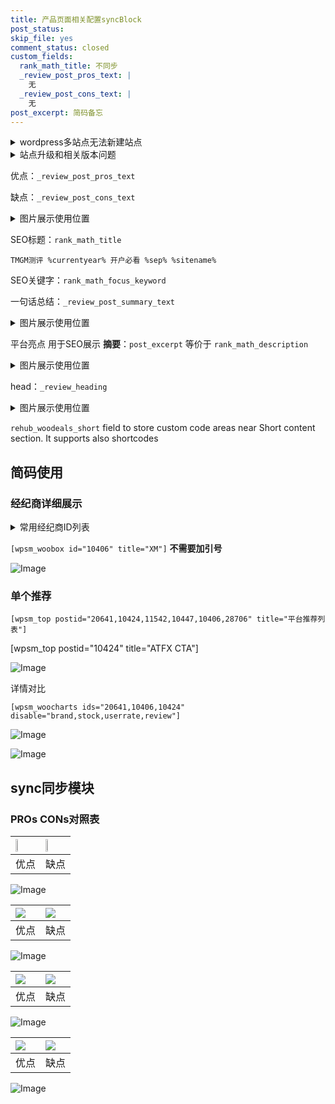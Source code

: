 ```yaml
---
title: 产品页面相关配置syncBlock
post_status: 
skip_file: yes
comment_status: closed
custom_fields:
  rank_math_title: 不同步
  _review_post_pros_text: |
    无
  _review_post_cons_text: |
    无
post_excerpt: 简码备忘
---
```

<details><summary>wordpress多站点无法新建站点</summary>

<li>和报错需要清理cookies一样的原因</li>
<li>wp-config.php里面<code>define( 'SUBDOMAIN_INSTALL', false );//子域名安装</code></li>
<li>新建子站点是用<code>define( 'SUBDOMAIN_INSTALL', true);//子域名安装</code> 完成以后，改成<code>false</code></li>
</details>

<details><summary>站点升级和相关版本问题</summary>

<p>wordpress：5.9.9
woocommerce：7.5.1
出现问题的地方：主题选项里面>><strong>Product layout >>compact style</strong></p>
<p>如何出现没有用过的字段 导致无法保存。先导出配置 然后进行修改，后面再次恢复即可。</p>
<p>出现部分字段无法显示时，需要返回默认布局后，对产品进行保存就好了。</p>
<p></p>
</details>

优点：`_review_post_pros_text`

缺点：`_review_post_cons_text`

<details><summary>图片展示使用位置</summary>

<img src="https://prod-files-secure.s3.us-west-2.amazonaws.com/39ed1227-6d7d-4570-be36-9ccd4a2c4241/f51d3d83-55d4-4bdf-9604-f37ec77ab556/Untitled.png?X-Amz-Algorithm=AWS4-HMAC-SHA256&X-Amz-Content-Sha256=UNSIGNED-PAYLOAD&X-Amz-Credential=ASIAZI2LB466ZOTDPABY%2F20250804%2Fus-west-2%2Fs3%2Faws4_request&X-Amz-Date=20250804T225517Z&X-Amz-Expires=3600&X-Amz-Security-Token=IQoJb3JpZ2luX2VjEBYaCXVzLXdlc3QtMiJHMEUCIF8OK8jWCwjBuQIe%2FRzpw%2FOsmOy6gzy0EFr8NxO8ympHAiEAgbQQsB0b9rv0%2BfkkuvLnFpwpoAAHPcaZ8N4jdojBnxsq%2FwMITxAAGgw2Mzc0MjMxODM4MDUiDPGWd%2BLlSgpJWvKqtircA6liO1bmumyXGEFHpFnsE8tRlA%2BDRNu%2BP%2BQmVCCMPaEtjLs12RfAbE8u3Ld%2B37K2K1T%2FwhdKAgU7oDmy0J3zgc1hCOSg9nuvF9cvIB1c6vqzDVyznE1vhuYEp%2BDdOS9xXuOoSZe%2FEX87n0mvHpSn1rtTnpaiGbomfXl643NYoAWg%2BNRiA67lEkRaWRKKrT52AXESazvLiUhLKqbXvgakuiMfEnzsNnjC20MIV32%2FTJqJPRx%2B3XvbAA0vFJ8poOiiDNpunQz5PN6s7kTbyRY4eqfoLp17m%2FATDaC08z6pmfaTODwSNy%2FpVj5rw1eo%2F8GMvUoNXI8qBzuEexlTrWg%2FSTYcfgV1Am1ux3wSWkhUZV3KiOLRp4EXW17cMA%2Bd9pAKEh6cl42hgYLglw6TQWN4YTVJsppM58uWXPmeSETq0Zwv7I9A9Oov6aWvtEKIIR2xg3WbnIUa9Qpe5m0oFCefYQNOH26lGrImW8VzFd6WKtm47f8sswLt5d2dGeCCnRiPfdS4QZpjLBtsq6SE3rvjYaOw9jcNo0Qs2gF0z9livnZo5h8biHG6YWN%2B8SjBlBFlyAxkNv4qAeGS0P7WdMzUQPGlLe3VVm9Do6g9bpuMPFkpy2EgD9AZKfwEoADzMJXaxMQGOqUBYYNXve%2BqsP37h%2BNCs5UGVhHNhQ2WgUl28F%2FpYK%2BIUf%2F70HsZ0JQ0lpZdEMbX5sNRm5lADmDYT%2F0r9ZWZ0slpfw9oTQ3xavhgHB6trxd%2BJpY3JLe4%2FNmAUYf11Hqu8enP2Eij4R6YfQ6ptFCEIER3oAvFqxaQ11JUM1u9OfXdceaH9cPGy8Zv3XXW85DcB7aRdmnHEaneztX1hNApfiK0a0HRavSz&X-Amz-Signature=f2d3d53fed1b245525dd7550e98334036555a93958f31b903bbe0101b28bece8&X-Amz-SignedHeaders=host&x-amz-checksum-mode=ENABLED&x-id=GetObject" alt="Image">
</details>

SEO标题：`rank_math_title`

`TMGM测评 %currentyear% 开户必看 %sep% %sitename%`

SEO关键字：`rank_math_focus_keyword`

一句话总结：`_review_post_summary_text`

<details><summary>图片展示使用位置</summary>

<img src="https://prod-files-secure.s3.us-west-2.amazonaws.com/39ed1227-6d7d-4570-be36-9ccd4a2c4241/4b96a922-296c-4f4e-8630-d1c870cbce01/Untitled.png?X-Amz-Algorithm=AWS4-HMAC-SHA256&X-Amz-Content-Sha256=UNSIGNED-PAYLOAD&X-Amz-Credential=ASIAZI2LB4663P7EAF2M%2F20250804%2Fus-west-2%2Fs3%2Faws4_request&X-Amz-Date=20250804T225518Z&X-Amz-Expires=3600&X-Amz-Security-Token=IQoJb3JpZ2luX2VjEBYaCXVzLXdlc3QtMiJHMEUCIQC9cyeMp5YV2gvvUcnWeJjauHx2d17UFKC4mzf7oc9PsAIgFc6q%2BVXrmWq7VUdFYhqv920YJREBPODGwTdVCc9WUWYq%2FwMITxAAGgw2Mzc0MjMxODM4MDUiDGzB8HWmA2KkxF6gaSrcAxWPla6NqNhoPZgW%2FMItmjHfSiWo0urphbHn%2BMtp1UmJCV7beTZDvIPTKMf0gWCxwsZQ%2FrYbxVZTIc2XRCpqnv8Y6WGxe145qfZePZCVcw7l1OYtf6Lg%2FqHGwOSrERmG9bhxrj1dXBRRdGyoUqwYk10UZLMrcZ4O7QJutjM97FMRtrf%2FSRcAvEHp3I%2F%2FOU9f8c9olyueVYjHPKl7wCGRKFnpSeBHjVGs7I7tf0s%2F9HEzGE8DQiITNk2JUZjY5U1Hn3qCcqL94m6mDucZ%2FlJN%2FMVdR7Kk2BJ081uJPFZ2sfotvD6lsvjLWZO9KH2kwRgEYpP9owhV1FIyiEzwyKFOEEp8PdHENdsW73R%2FwylTYa0ynJyDG%2FosXIzv4rB3hrLTlFXr6xDvEPc91ifQ08jhGZosrJ5%2FgNMAeETAK3Eusr3FWLzYBBLPwFZJ%2BKzxdqgCuH%2FvAq79vVCgpWe6RIHpUWE4X0PwCo%2FhpFkNbLcyTjD8VhnJ%2FokO4oTyCcp7YP6T4bmhvCIuZsSdj4L8OCIz6rn3UI5E36ar6qMmYX44GUy0hcgj1DMC1Zr9EBrSesrOz8%2B24gw%2F4CDyM%2BrTQMf1O3ZyU8NPdomguX6hwIJ9enXlI6nIYUrUryZsx6whMJfaxMQGOqUBcEUB%2FWuFbQRg%2B6x9HewNoQXdD%2BeU3vGezsxzuPg501yGlDDwFBQY%2BOqxNNj8H09Hzhpu3aZz6%2FGN5V%2BketaesyHNl1DWpDtD20QBZPjqPi6Ek89HilJLKbAVRoGTmNZzgd7PtWF7CBz1WHyK0hl7B4ugCLVRhQ%2Fsh1nGCPo1WKrz5UxYuECeBp2CPsK874aJL4RkMMlLGkTwd1OD4b0ofC67Ap1x&X-Amz-Signature=aa07bca16518abf0bd67a17fa37f1775e4e9342808810029ea24d9bbdcc691ea&X-Amz-SignedHeaders=host&x-amz-checksum-mode=ENABLED&x-id=GetObject" alt="Image">
</details>

平台亮点 用于SEO展示 **摘要**：`post_excerpt`  等价于 `rank_math_description`

<details><summary>图片展示使用位置</summary>

<img src="https://prod-files-secure.s3.us-west-2.amazonaws.com/39ed1227-6d7d-4570-be36-9ccd4a2c4241/1ee11f63-b60a-4dfe-a7a7-d58ff23b5d88/Untitled.png?X-Amz-Algorithm=AWS4-HMAC-SHA256&X-Amz-Content-Sha256=UNSIGNED-PAYLOAD&X-Amz-Credential=ASIAZI2LB466YQA3JGMR%2F20250804%2Fus-west-2%2Fs3%2Faws4_request&X-Amz-Date=20250804T225518Z&X-Amz-Expires=3600&X-Amz-Security-Token=IQoJb3JpZ2luX2VjEBYaCXVzLXdlc3QtMiJIMEYCIQCJ8b9LXTv9sFJki5M6wMAdxCQRhk%2BHDxguMduF%2Bwf8RgIhAOBkuLbwNYbAK85SGxpOzrVAoYXibL6C20IunCIAMnttKv8DCE8QABoMNjM3NDIzMTgzODA1Igw4Rb1LQ92GnO6%2BruEq3AMFxRRZEsYxxUnHTK9sYJdLRjUW8Gy3h%2BZkyU0MNMIpOCMhAkCFcVyQEA78UCQHBJ6CpismNyphuq1pgQoaIySC51gglMydhio7SKbVnm10KLAn8bLUoEaTg9923NRnKrIkPiDS%2Fl797e2SNIJWYYL1KEw7FyKCh5unV6FOCm%2FEty0%2BI%2FJVqv10QpVJd6dh9%2FvUQKdujAygI2HcyPQRfi5Fh2hHkGfbVsEhceb86SI3A%2FbERQr79UhLRE%2B1vYocHsL4mHx9H5h2RfDn%2BlWCqo1Htykek1D%2F3Uy0jb%2Bh71K75LpjlN%2FsRs7VJTS%2FGpvPQX5xU2z6AD2LR9WxC9R1Pam67QV69IgWsayrSGGovuRaC4%2Fx0KCPyDFL1ClrFaeU7Sh0T1pYLThRkQ9KJhd5ix00fkVoDLhIU%2BB3pk6sU2Cksj2raAzxzr2e3pNKW2Sm5qAS2AYlsdkvukg1VhWGOh8eAOvu9RMi6uQQmaaPAyUecTbR6az51nCG%2FEJrBnXb9DRaCRZazTWW2%2BC%2FCvIonGFRQQRJ5jQkJDS9UU5R5t%2FKfwC8fDl%2Fbsl0PCFUc3OwmTyBM3ZZaKj0Yi%2FPCxCEqoOAD71wZzUf2mAlekgKBsDCFI0g1%2BHaq43pf2ZuRTDU2sTEBjqkARyv5xQ78OCxsPEuUlS50FDqjXZ9TywE6l1PYOh1npBGulSE1BIGHaWuqgAOvRRJJB9KXyaPKbWON%2FiWFaKLFx%2BqMdGDWe8clICwtKJfk%2BgwOp74Qtk5J%2BG8I64BRssPMpUHHzr2Lzpmxl7p47g%2F1FAeLbYCZqiYNfyycONPKQJ8uOg7mIrAK%2FbWnKyQyDBkhtXHVG1ndmaTmSKJHMNS%2BRJ3iq%2FF&X-Amz-Signature=cddbde5cc1ae00bec0b936509ca133095d12d8db2e46820179b7ea06b0ba2b41&X-Amz-SignedHeaders=host&x-amz-checksum-mode=ENABLED&x-id=GetObject" alt="Image">
<img src="https://prod-files-secure.s3.us-west-2.amazonaws.com/39ed1227-6d7d-4570-be36-9ccd4a2c4241/ad4118b5-78d8-4fbe-801e-3b29b5d99c01/Untitled.png?X-Amz-Algorithm=AWS4-HMAC-SHA256&X-Amz-Content-Sha256=UNSIGNED-PAYLOAD&X-Amz-Credential=ASIAZI2LB466YQA3JGMR%2F20250804%2Fus-west-2%2Fs3%2Faws4_request&X-Amz-Date=20250804T225518Z&X-Amz-Expires=3600&X-Amz-Security-Token=IQoJb3JpZ2luX2VjEBYaCXVzLXdlc3QtMiJIMEYCIQCJ8b9LXTv9sFJki5M6wMAdxCQRhk%2BHDxguMduF%2Bwf8RgIhAOBkuLbwNYbAK85SGxpOzrVAoYXibL6C20IunCIAMnttKv8DCE8QABoMNjM3NDIzMTgzODA1Igw4Rb1LQ92GnO6%2BruEq3AMFxRRZEsYxxUnHTK9sYJdLRjUW8Gy3h%2BZkyU0MNMIpOCMhAkCFcVyQEA78UCQHBJ6CpismNyphuq1pgQoaIySC51gglMydhio7SKbVnm10KLAn8bLUoEaTg9923NRnKrIkPiDS%2Fl797e2SNIJWYYL1KEw7FyKCh5unV6FOCm%2FEty0%2BI%2FJVqv10QpVJd6dh9%2FvUQKdujAygI2HcyPQRfi5Fh2hHkGfbVsEhceb86SI3A%2FbERQr79UhLRE%2B1vYocHsL4mHx9H5h2RfDn%2BlWCqo1Htykek1D%2F3Uy0jb%2Bh71K75LpjlN%2FsRs7VJTS%2FGpvPQX5xU2z6AD2LR9WxC9R1Pam67QV69IgWsayrSGGovuRaC4%2Fx0KCPyDFL1ClrFaeU7Sh0T1pYLThRkQ9KJhd5ix00fkVoDLhIU%2BB3pk6sU2Cksj2raAzxzr2e3pNKW2Sm5qAS2AYlsdkvukg1VhWGOh8eAOvu9RMi6uQQmaaPAyUecTbR6az51nCG%2FEJrBnXb9DRaCRZazTWW2%2BC%2FCvIonGFRQQRJ5jQkJDS9UU5R5t%2FKfwC8fDl%2Fbsl0PCFUc3OwmTyBM3ZZaKj0Yi%2FPCxCEqoOAD71wZzUf2mAlekgKBsDCFI0g1%2BHaq43pf2ZuRTDU2sTEBjqkARyv5xQ78OCxsPEuUlS50FDqjXZ9TywE6l1PYOh1npBGulSE1BIGHaWuqgAOvRRJJB9KXyaPKbWON%2FiWFaKLFx%2BqMdGDWe8clICwtKJfk%2BgwOp74Qtk5J%2BG8I64BRssPMpUHHzr2Lzpmxl7p47g%2F1FAeLbYCZqiYNfyycONPKQJ8uOg7mIrAK%2FbWnKyQyDBkhtXHVG1ndmaTmSKJHMNS%2BRJ3iq%2FF&X-Amz-Signature=9fe46442d5909a9ae1cc42fb58d5e2914212970e626926b6dc6ebb4ffc68b4c4&X-Amz-SignedHeaders=host&x-amz-checksum-mode=ENABLED&x-id=GetObject" alt="Image">
<img src="https://prod-files-secure.s3.us-west-2.amazonaws.com/39ed1227-6d7d-4570-be36-9ccd4a2c4241/a38cf7c9-a79c-4b64-9e94-13589fe0758b/Untitled.png?X-Amz-Algorithm=AWS4-HMAC-SHA256&X-Amz-Content-Sha256=UNSIGNED-PAYLOAD&X-Amz-Credential=ASIAZI2LB466YQA3JGMR%2F20250804%2Fus-west-2%2Fs3%2Faws4_request&X-Amz-Date=20250804T225518Z&X-Amz-Expires=3600&X-Amz-Security-Token=IQoJb3JpZ2luX2VjEBYaCXVzLXdlc3QtMiJIMEYCIQCJ8b9LXTv9sFJki5M6wMAdxCQRhk%2BHDxguMduF%2Bwf8RgIhAOBkuLbwNYbAK85SGxpOzrVAoYXibL6C20IunCIAMnttKv8DCE8QABoMNjM3NDIzMTgzODA1Igw4Rb1LQ92GnO6%2BruEq3AMFxRRZEsYxxUnHTK9sYJdLRjUW8Gy3h%2BZkyU0MNMIpOCMhAkCFcVyQEA78UCQHBJ6CpismNyphuq1pgQoaIySC51gglMydhio7SKbVnm10KLAn8bLUoEaTg9923NRnKrIkPiDS%2Fl797e2SNIJWYYL1KEw7FyKCh5unV6FOCm%2FEty0%2BI%2FJVqv10QpVJd6dh9%2FvUQKdujAygI2HcyPQRfi5Fh2hHkGfbVsEhceb86SI3A%2FbERQr79UhLRE%2B1vYocHsL4mHx9H5h2RfDn%2BlWCqo1Htykek1D%2F3Uy0jb%2Bh71K75LpjlN%2FsRs7VJTS%2FGpvPQX5xU2z6AD2LR9WxC9R1Pam67QV69IgWsayrSGGovuRaC4%2Fx0KCPyDFL1ClrFaeU7Sh0T1pYLThRkQ9KJhd5ix00fkVoDLhIU%2BB3pk6sU2Cksj2raAzxzr2e3pNKW2Sm5qAS2AYlsdkvukg1VhWGOh8eAOvu9RMi6uQQmaaPAyUecTbR6az51nCG%2FEJrBnXb9DRaCRZazTWW2%2BC%2FCvIonGFRQQRJ5jQkJDS9UU5R5t%2FKfwC8fDl%2Fbsl0PCFUc3OwmTyBM3ZZaKj0Yi%2FPCxCEqoOAD71wZzUf2mAlekgKBsDCFI0g1%2BHaq43pf2ZuRTDU2sTEBjqkARyv5xQ78OCxsPEuUlS50FDqjXZ9TywE6l1PYOh1npBGulSE1BIGHaWuqgAOvRRJJB9KXyaPKbWON%2FiWFaKLFx%2BqMdGDWe8clICwtKJfk%2BgwOp74Qtk5J%2BG8I64BRssPMpUHHzr2Lzpmxl7p47g%2F1FAeLbYCZqiYNfyycONPKQJ8uOg7mIrAK%2FbWnKyQyDBkhtXHVG1ndmaTmSKJHMNS%2BRJ3iq%2FF&X-Amz-Signature=c3018f48f6cca59df6acd4538f87bd198147ddcda9139fd6991ad5b4fc54baf1&X-Amz-SignedHeaders=host&x-amz-checksum-mode=ENABLED&x-id=GetObject" alt="Image">
<img src="https://prod-files-secure.s3.us-west-2.amazonaws.com/39ed1227-6d7d-4570-be36-9ccd4a2c4241/7da6fc1e-d2ac-42ae-8c75-cb5749aa18f6/Untitled.png?X-Amz-Algorithm=AWS4-HMAC-SHA256&X-Amz-Content-Sha256=UNSIGNED-PAYLOAD&X-Amz-Credential=ASIAZI2LB466YQA3JGMR%2F20250804%2Fus-west-2%2Fs3%2Faws4_request&X-Amz-Date=20250804T225518Z&X-Amz-Expires=3600&X-Amz-Security-Token=IQoJb3JpZ2luX2VjEBYaCXVzLXdlc3QtMiJIMEYCIQCJ8b9LXTv9sFJki5M6wMAdxCQRhk%2BHDxguMduF%2Bwf8RgIhAOBkuLbwNYbAK85SGxpOzrVAoYXibL6C20IunCIAMnttKv8DCE8QABoMNjM3NDIzMTgzODA1Igw4Rb1LQ92GnO6%2BruEq3AMFxRRZEsYxxUnHTK9sYJdLRjUW8Gy3h%2BZkyU0MNMIpOCMhAkCFcVyQEA78UCQHBJ6CpismNyphuq1pgQoaIySC51gglMydhio7SKbVnm10KLAn8bLUoEaTg9923NRnKrIkPiDS%2Fl797e2SNIJWYYL1KEw7FyKCh5unV6FOCm%2FEty0%2BI%2FJVqv10QpVJd6dh9%2FvUQKdujAygI2HcyPQRfi5Fh2hHkGfbVsEhceb86SI3A%2FbERQr79UhLRE%2B1vYocHsL4mHx9H5h2RfDn%2BlWCqo1Htykek1D%2F3Uy0jb%2Bh71K75LpjlN%2FsRs7VJTS%2FGpvPQX5xU2z6AD2LR9WxC9R1Pam67QV69IgWsayrSGGovuRaC4%2Fx0KCPyDFL1ClrFaeU7Sh0T1pYLThRkQ9KJhd5ix00fkVoDLhIU%2BB3pk6sU2Cksj2raAzxzr2e3pNKW2Sm5qAS2AYlsdkvukg1VhWGOh8eAOvu9RMi6uQQmaaPAyUecTbR6az51nCG%2FEJrBnXb9DRaCRZazTWW2%2BC%2FCvIonGFRQQRJ5jQkJDS9UU5R5t%2FKfwC8fDl%2Fbsl0PCFUc3OwmTyBM3ZZaKj0Yi%2FPCxCEqoOAD71wZzUf2mAlekgKBsDCFI0g1%2BHaq43pf2ZuRTDU2sTEBjqkARyv5xQ78OCxsPEuUlS50FDqjXZ9TywE6l1PYOh1npBGulSE1BIGHaWuqgAOvRRJJB9KXyaPKbWON%2FiWFaKLFx%2BqMdGDWe8clICwtKJfk%2BgwOp74Qtk5J%2BG8I64BRssPMpUHHzr2Lzpmxl7p47g%2F1FAeLbYCZqiYNfyycONPKQJ8uOg7mIrAK%2FbWnKyQyDBkhtXHVG1ndmaTmSKJHMNS%2BRJ3iq%2FF&X-Amz-Signature=f91cde5558f8d3f6f077d63b9af9c4fa8a38129267e1431371bb98891e27e212&X-Amz-SignedHeaders=host&x-amz-checksum-mode=ENABLED&x-id=GetObject" alt="Image">
<img src="https://prod-files-secure.s3.us-west-2.amazonaws.com/39ed1227-6d7d-4570-be36-9ccd4a2c4241/7e97f40a-eaee-47f5-b2f9-475f96808fa7/Untitled.png?X-Amz-Algorithm=AWS4-HMAC-SHA256&X-Amz-Content-Sha256=UNSIGNED-PAYLOAD&X-Amz-Credential=ASIAZI2LB466YQA3JGMR%2F20250804%2Fus-west-2%2Fs3%2Faws4_request&X-Amz-Date=20250804T225518Z&X-Amz-Expires=3600&X-Amz-Security-Token=IQoJb3JpZ2luX2VjEBYaCXVzLXdlc3QtMiJIMEYCIQCJ8b9LXTv9sFJki5M6wMAdxCQRhk%2BHDxguMduF%2Bwf8RgIhAOBkuLbwNYbAK85SGxpOzrVAoYXibL6C20IunCIAMnttKv8DCE8QABoMNjM3NDIzMTgzODA1Igw4Rb1LQ92GnO6%2BruEq3AMFxRRZEsYxxUnHTK9sYJdLRjUW8Gy3h%2BZkyU0MNMIpOCMhAkCFcVyQEA78UCQHBJ6CpismNyphuq1pgQoaIySC51gglMydhio7SKbVnm10KLAn8bLUoEaTg9923NRnKrIkPiDS%2Fl797e2SNIJWYYL1KEw7FyKCh5unV6FOCm%2FEty0%2BI%2FJVqv10QpVJd6dh9%2FvUQKdujAygI2HcyPQRfi5Fh2hHkGfbVsEhceb86SI3A%2FbERQr79UhLRE%2B1vYocHsL4mHx9H5h2RfDn%2BlWCqo1Htykek1D%2F3Uy0jb%2Bh71K75LpjlN%2FsRs7VJTS%2FGpvPQX5xU2z6AD2LR9WxC9R1Pam67QV69IgWsayrSGGovuRaC4%2Fx0KCPyDFL1ClrFaeU7Sh0T1pYLThRkQ9KJhd5ix00fkVoDLhIU%2BB3pk6sU2Cksj2raAzxzr2e3pNKW2Sm5qAS2AYlsdkvukg1VhWGOh8eAOvu9RMi6uQQmaaPAyUecTbR6az51nCG%2FEJrBnXb9DRaCRZazTWW2%2BC%2FCvIonGFRQQRJ5jQkJDS9UU5R5t%2FKfwC8fDl%2Fbsl0PCFUc3OwmTyBM3ZZaKj0Yi%2FPCxCEqoOAD71wZzUf2mAlekgKBsDCFI0g1%2BHaq43pf2ZuRTDU2sTEBjqkARyv5xQ78OCxsPEuUlS50FDqjXZ9TywE6l1PYOh1npBGulSE1BIGHaWuqgAOvRRJJB9KXyaPKbWON%2FiWFaKLFx%2BqMdGDWe8clICwtKJfk%2BgwOp74Qtk5J%2BG8I64BRssPMpUHHzr2Lzpmxl7p47g%2F1FAeLbYCZqiYNfyycONPKQJ8uOg7mIrAK%2FbWnKyQyDBkhtXHVG1ndmaTmSKJHMNS%2BRJ3iq%2FF&X-Amz-Signature=088fdd917a42121b0f8596fcaa1d6749421bd9beea1157ad4afeec8f6c2f0475&X-Amz-SignedHeaders=host&x-amz-checksum-mode=ENABLED&x-id=GetObject" alt="Image">
</details>

head：`_review_heading`

<details><summary>图片展示使用位置</summary>

<img src="https://prod-files-secure.s3.us-west-2.amazonaws.com/39ed1227-6d7d-4570-be36-9ccd4a2c4241/3a4650ad-9887-415c-889a-edd51fa54f27/Untitled.png?X-Amz-Algorithm=AWS4-HMAC-SHA256&X-Amz-Content-Sha256=UNSIGNED-PAYLOAD&X-Amz-Credential=ASIAZI2LB466QF3QBGWI%2F20250804%2Fus-west-2%2Fs3%2Faws4_request&X-Amz-Date=20250804T225518Z&X-Amz-Expires=3600&X-Amz-Security-Token=IQoJb3JpZ2luX2VjEBYaCXVzLXdlc3QtMiJIMEYCIQD6%2BiJjVB6SJl90MmcgAJKnfETZ45qsFQEYD3i%2BB%2BDmtQIhAMcnQas2ulY%2ByTP6KgfZDr%2FqDnAdN3PX9%2FZo20uisN66Kv8DCE8QABoMNjM3NDIzMTgzODA1IgycsXxgftXxRwwYmC0q3APCKmDP5hZIkhiEURuRdKEXMl6mc5aDI83H4VqV7oK1%2FYvFumicQoN7ldtGe3aJiXvxziA6q3EzIF%2BoIDrLVBLdQSGdW0KW1taJ%2FLPmdmmsczCtsJujGaswvIPdVWGL5k4i437nV66riGxIUbn4HFgK8fmb2r5ttt%2BGw96tp4fs5h7orYpOlYIAHUZ949s4%2BNWb5FZAuHAFTwr%2BOV5gV5mw%2FULNsUXvjOhMvQA%2FxnEpaWTyF9U%2By0Q3Y7H53xhEd8n8pUqXKoETKpeEHsyrQvDkd3Igr%2FJvYKsuiAJIvPa5ODLjpKaz3n6xZkOGaISrA8r8S6TybDZ3%2BNvQjh5%2FVNU3SiOdU2Crt0di4icSvgSPqYtjuTp32GyjpjfCTNHLHCFRu5sCggUuQN10D50EaS030YuTZK5ZNgpctu1fOmG%2F9fEQQn6FBQ76BKX4J2h4hIHf%2Fj3KVdn0uUFtG1pJvKdjqUiwFQVBR2TlgOKdLitlcR9IeI9CBenzBrdZkI7w9gmjBm8RIRa3UXKh5WTas2TO35vfblVCejnUhQd1cXASPWNoEV3Ddn6OzC0Kuq5wRGeHiSNejyChgPBXR4wLQjhY%2Bqwkyb3uy5xBr738TroyLkdM3XDFr59qYbSn6jCN2sTEBjqkAeu%2Fr4hcSNuJhmLx2qDbJGpc5e%2FySqIZz48%2BrKnycukngpK0LgOIf5X3%2FEA34BZAqeeKngK%2FV9%2BAZ4HJIO8nNksYUZZ5BJYpuauuMwMWI5BnUrKYzHAuHqj0sVIHxGcbKpLcxxqLJYWEmezn1z06FFySVpRTnnrmU0YUtTn1IutBk8%2BYhmkE5T7KLZZXgupxtQBlfTvBoLYxsJCqD5OCkIkhCQrC&X-Amz-Signature=2beabd7967f133b1bf5eb836c517a870eba2d79374bc7743519cb34d40137a4e&X-Amz-SignedHeaders=host&x-amz-checksum-mode=ENABLED&x-id=GetObject" alt="Image">
</details>

`rehub_woodeals_short`	field to store custom code areas near Short content section. It supports also shortcodes



## 简码使用

### 经纪商详细展示

<details><summary>常用经纪商ID列表</summary>

<pre><code class="php">嘉盛 ===> 20641  [wpsm_woobox id="20641" title="嘉盛"]
易信easymarkets ===> 11542  [wpsm_woobox id="11542" title="易信easymarkets"]
ATFX外汇 ===> 10424  [wpsm_woobox id="10424" title="ATFX"]
XM ===> 10406  [wpsm_woobox id="10406" title="XM"]
TMGM ===> 29622  [wpsm_woobox id="29622" title="TMGM"]
HYCM ===> 10447  [wpsm_woobox id="10447" title="HYCM"]
fpmarkets澳福外汇 ===> 20639  [wpsm_woobox id="20639" title="fpmarkets澳福外汇"]</code></pre>
</details>

`[wpsm_woobox id="10406" title="XM"]` **不需要加引号**

![Image](https://prod-files-secure.s3.us-west-2.amazonaws.com/39ed1227-6d7d-4570-be36-9ccd4a2c4241/4f898f9d-0fa7-4e43-acd3-ac6bc7be575a/Untitled.png?X-Amz-Algorithm=AWS4-HMAC-SHA256&X-Amz-Content-Sha256=UNSIGNED-PAYLOAD&X-Amz-Credential=ASIAZI2LB4667Y7AZOYQ%2F20250804%2Fus-west-2%2Fs3%2Faws4_request&X-Amz-Date=20250804T225515Z&X-Amz-Expires=3600&X-Amz-Security-Token=IQoJb3JpZ2luX2VjEBYaCXVzLXdlc3QtMiJIMEYCIQDT4LzRSEs2p4oiL6%2BWLt42kc%2FXg8i8EvkIigJWeui0hgIhAIggePjbR42DGuGrSf7D0gBniQp%2BgL8GAEg8YkPhlYNyKv8DCE8QABoMNjM3NDIzMTgzODA1Igx3w%2FHRPnntx%2BkTK2kq3APW93AvRNayYEjhDiEJ%2BXX19UpmHRItnf%2FgRGkeZf3C6Cy%2FkBgl0KhLfh%2FfDoB2y8c4v0dMp%2FisoA%2FCE97NZ9HxFaXLxx%2BNYJKUEFSxdcZ2KczYkUV26lVdEajxhoyTFsfqvbNuToYiEdq5n1VV%2BTIdiOPjudbXyRpCSL6m1VcmZo%2BZQtI4LubQK6FeOnnpz%2BJG0r%2FJS8zCObfmOIKYjofv7FVKx8U5WI0zCaJnLDhyatRI%2BUtp%2FMlq0U9r8dALOdSlGTGX2W4ydT0UWhhlH%2Fo80usVNfKr4pT62tBMNVjwcLlcLabzal%2F3udrerxrKX6R%2FJR9SgLJHE%2FMtYlORzP8lS2YsP4nEI8GqqbaOFH%2FwG%2B4ma%2B6zla6IO4KKIUZMdkpLLKMsN6fU0jgW%2F3jlQzvWKgfl9dA5T5AdcNX%2FQRBFnSvqc%2FKqKxV4CIuyjt8LF7md1m%2B7J8AD98uei1tqpcJ1RPoQ8%2BwTeOkO9RCKn1XHBdM%2BFip2U%2FPu7315qSMnaHmu0oGbXoGh0l2kxKx1jRnhQUbAdqS3TPHmmhRnYykfbL9wyJ9PJLPinjjOgSZwBzTb8lMBCJSpyJLx8lTXEsTmxgCKXD3nDDNUUqe4Kx1fmUbGulpZWypoWEW%2ByjDv2cTEBjqkARNvtRh9%2BQtZMgqYmaF%2Fr5Fe1dvbjoYZ95Qj5lOImxN8E6zOvT%2FuLxKXsmwWy17cTkoQG0gpO0EkRcIaJldeaYwXJjYGZZSYDvL9XzHwARn3yCDFOsqopOqRJKBLeIEMOeSz8rN9ZU8B5EfjhCXWLblM5ATOFc3LWTGu6vtoHY2rsh8lj23e4KTCXb0WqLIXyl6n15eoSdXsnNfQl2AQizOAg2mF&X-Amz-Signature=6b45eee610c01eb4937d0cb95d07d217a1ab1c6f8d1277a0618263260eea81c7&X-Amz-SignedHeaders=host&x-amz-checksum-mode=ENABLED&x-id=GetObject)

### 单个推荐
`[wpsm_top postid="20641,10424,11542,10447,10406,28706" title="平台推荐列表"]`

[wpsm_top postid="10424" title="ATFX CTA"]

![Image](https://prod-files-secure.s3.us-west-2.amazonaws.com/39ed1227-6d7d-4570-be36-9ccd4a2c4241/5ac620dc-51a8-48b6-b55d-91f47299193c/Untitled.png?X-Amz-Algorithm=AWS4-HMAC-SHA256&X-Amz-Content-Sha256=UNSIGNED-PAYLOAD&X-Amz-Credential=ASIAZI2LB4667Y7AZOYQ%2F20250804%2Fus-west-2%2Fs3%2Faws4_request&X-Amz-Date=20250804T225515Z&X-Amz-Expires=3600&X-Amz-Security-Token=IQoJb3JpZ2luX2VjEBYaCXVzLXdlc3QtMiJIMEYCIQDT4LzRSEs2p4oiL6%2BWLt42kc%2FXg8i8EvkIigJWeui0hgIhAIggePjbR42DGuGrSf7D0gBniQp%2BgL8GAEg8YkPhlYNyKv8DCE8QABoMNjM3NDIzMTgzODA1Igx3w%2FHRPnntx%2BkTK2kq3APW93AvRNayYEjhDiEJ%2BXX19UpmHRItnf%2FgRGkeZf3C6Cy%2FkBgl0KhLfh%2FfDoB2y8c4v0dMp%2FisoA%2FCE97NZ9HxFaXLxx%2BNYJKUEFSxdcZ2KczYkUV26lVdEajxhoyTFsfqvbNuToYiEdq5n1VV%2BTIdiOPjudbXyRpCSL6m1VcmZo%2BZQtI4LubQK6FeOnnpz%2BJG0r%2FJS8zCObfmOIKYjofv7FVKx8U5WI0zCaJnLDhyatRI%2BUtp%2FMlq0U9r8dALOdSlGTGX2W4ydT0UWhhlH%2Fo80usVNfKr4pT62tBMNVjwcLlcLabzal%2F3udrerxrKX6R%2FJR9SgLJHE%2FMtYlORzP8lS2YsP4nEI8GqqbaOFH%2FwG%2B4ma%2B6zla6IO4KKIUZMdkpLLKMsN6fU0jgW%2F3jlQzvWKgfl9dA5T5AdcNX%2FQRBFnSvqc%2FKqKxV4CIuyjt8LF7md1m%2B7J8AD98uei1tqpcJ1RPoQ8%2BwTeOkO9RCKn1XHBdM%2BFip2U%2FPu7315qSMnaHmu0oGbXoGh0l2kxKx1jRnhQUbAdqS3TPHmmhRnYykfbL9wyJ9PJLPinjjOgSZwBzTb8lMBCJSpyJLx8lTXEsTmxgCKXD3nDDNUUqe4Kx1fmUbGulpZWypoWEW%2ByjDv2cTEBjqkARNvtRh9%2BQtZMgqYmaF%2Fr5Fe1dvbjoYZ95Qj5lOImxN8E6zOvT%2FuLxKXsmwWy17cTkoQG0gpO0EkRcIaJldeaYwXJjYGZZSYDvL9XzHwARn3yCDFOsqopOqRJKBLeIEMOeSz8rN9ZU8B5EfjhCXWLblM5ATOFc3LWTGu6vtoHY2rsh8lj23e4KTCXb0WqLIXyl6n15eoSdXsnNfQl2AQizOAg2mF&X-Amz-Signature=d3886de71a8ee642ae243bf2b1f1742d5b99c452471de7ad6cdc7f70bc4055c3&X-Amz-SignedHeaders=host&x-amz-checksum-mode=ENABLED&x-id=GetObject)

详情对比

`[wpsm_woocharts ids="20641,10406,10424" disable="brand,stock,userrate,review"]`

![Image](https://prod-files-secure.s3.us-west-2.amazonaws.com/39ed1227-6d7d-4570-be36-9ccd4a2c4241/bf3ba45f-b9f3-4295-8aef-b4a495fd25f4/Untitled.png?X-Amz-Algorithm=AWS4-HMAC-SHA256&X-Amz-Content-Sha256=UNSIGNED-PAYLOAD&X-Amz-Credential=ASIAZI2LB4667Y7AZOYQ%2F20250804%2Fus-west-2%2Fs3%2Faws4_request&X-Amz-Date=20250804T225515Z&X-Amz-Expires=3600&X-Amz-Security-Token=IQoJb3JpZ2luX2VjEBYaCXVzLXdlc3QtMiJIMEYCIQDT4LzRSEs2p4oiL6%2BWLt42kc%2FXg8i8EvkIigJWeui0hgIhAIggePjbR42DGuGrSf7D0gBniQp%2BgL8GAEg8YkPhlYNyKv8DCE8QABoMNjM3NDIzMTgzODA1Igx3w%2FHRPnntx%2BkTK2kq3APW93AvRNayYEjhDiEJ%2BXX19UpmHRItnf%2FgRGkeZf3C6Cy%2FkBgl0KhLfh%2FfDoB2y8c4v0dMp%2FisoA%2FCE97NZ9HxFaXLxx%2BNYJKUEFSxdcZ2KczYkUV26lVdEajxhoyTFsfqvbNuToYiEdq5n1VV%2BTIdiOPjudbXyRpCSL6m1VcmZo%2BZQtI4LubQK6FeOnnpz%2BJG0r%2FJS8zCObfmOIKYjofv7FVKx8U5WI0zCaJnLDhyatRI%2BUtp%2FMlq0U9r8dALOdSlGTGX2W4ydT0UWhhlH%2Fo80usVNfKr4pT62tBMNVjwcLlcLabzal%2F3udrerxrKX6R%2FJR9SgLJHE%2FMtYlORzP8lS2YsP4nEI8GqqbaOFH%2FwG%2B4ma%2B6zla6IO4KKIUZMdkpLLKMsN6fU0jgW%2F3jlQzvWKgfl9dA5T5AdcNX%2FQRBFnSvqc%2FKqKxV4CIuyjt8LF7md1m%2B7J8AD98uei1tqpcJ1RPoQ8%2BwTeOkO9RCKn1XHBdM%2BFip2U%2FPu7315qSMnaHmu0oGbXoGh0l2kxKx1jRnhQUbAdqS3TPHmmhRnYykfbL9wyJ9PJLPinjjOgSZwBzTb8lMBCJSpyJLx8lTXEsTmxgCKXD3nDDNUUqe4Kx1fmUbGulpZWypoWEW%2ByjDv2cTEBjqkARNvtRh9%2BQtZMgqYmaF%2Fr5Fe1dvbjoYZ95Qj5lOImxN8E6zOvT%2FuLxKXsmwWy17cTkoQG0gpO0EkRcIaJldeaYwXJjYGZZSYDvL9XzHwARn3yCDFOsqopOqRJKBLeIEMOeSz8rN9ZU8B5EfjhCXWLblM5ATOFc3LWTGu6vtoHY2rsh8lj23e4KTCXb0WqLIXyl6n15eoSdXsnNfQl2AQizOAg2mF&X-Amz-Signature=5f5d7b7968e86a806b33fb3a15b6f125ea733992b2bfbfd7e40720f02362f6e2&X-Amz-SignedHeaders=host&x-amz-checksum-mode=ENABLED&x-id=GetObject)

![Image](https://prod-files-secure.s3.us-west-2.amazonaws.com/39ed1227-6d7d-4570-be36-9ccd4a2c4241/30bc56ef-f383-4b48-9768-2ebc9e436ec0/Untitled.png?X-Amz-Algorithm=AWS4-HMAC-SHA256&X-Amz-Content-Sha256=UNSIGNED-PAYLOAD&X-Amz-Credential=ASIAZI2LB4667Y7AZOYQ%2F20250804%2Fus-west-2%2Fs3%2Faws4_request&X-Amz-Date=20250804T225515Z&X-Amz-Expires=3600&X-Amz-Security-Token=IQoJb3JpZ2luX2VjEBYaCXVzLXdlc3QtMiJIMEYCIQDT4LzRSEs2p4oiL6%2BWLt42kc%2FXg8i8EvkIigJWeui0hgIhAIggePjbR42DGuGrSf7D0gBniQp%2BgL8GAEg8YkPhlYNyKv8DCE8QABoMNjM3NDIzMTgzODA1Igx3w%2FHRPnntx%2BkTK2kq3APW93AvRNayYEjhDiEJ%2BXX19UpmHRItnf%2FgRGkeZf3C6Cy%2FkBgl0KhLfh%2FfDoB2y8c4v0dMp%2FisoA%2FCE97NZ9HxFaXLxx%2BNYJKUEFSxdcZ2KczYkUV26lVdEajxhoyTFsfqvbNuToYiEdq5n1VV%2BTIdiOPjudbXyRpCSL6m1VcmZo%2BZQtI4LubQK6FeOnnpz%2BJG0r%2FJS8zCObfmOIKYjofv7FVKx8U5WI0zCaJnLDhyatRI%2BUtp%2FMlq0U9r8dALOdSlGTGX2W4ydT0UWhhlH%2Fo80usVNfKr4pT62tBMNVjwcLlcLabzal%2F3udrerxrKX6R%2FJR9SgLJHE%2FMtYlORzP8lS2YsP4nEI8GqqbaOFH%2FwG%2B4ma%2B6zla6IO4KKIUZMdkpLLKMsN6fU0jgW%2F3jlQzvWKgfl9dA5T5AdcNX%2FQRBFnSvqc%2FKqKxV4CIuyjt8LF7md1m%2B7J8AD98uei1tqpcJ1RPoQ8%2BwTeOkO9RCKn1XHBdM%2BFip2U%2FPu7315qSMnaHmu0oGbXoGh0l2kxKx1jRnhQUbAdqS3TPHmmhRnYykfbL9wyJ9PJLPinjjOgSZwBzTb8lMBCJSpyJLx8lTXEsTmxgCKXD3nDDNUUqe4Kx1fmUbGulpZWypoWEW%2ByjDv2cTEBjqkARNvtRh9%2BQtZMgqYmaF%2Fr5Fe1dvbjoYZ95Qj5lOImxN8E6zOvT%2FuLxKXsmwWy17cTkoQG0gpO0EkRcIaJldeaYwXJjYGZZSYDvL9XzHwARn3yCDFOsqopOqRJKBLeIEMOeSz8rN9ZU8B5EfjhCXWLblM5ATOFc3LWTGu6vtoHY2rsh8lj23e4KTCXb0WqLIXyl6n15eoSdXsnNfQl2AQizOAg2mF&X-Amz-Signature=325392b123e3ed38e0aa579c4b811fd17cf00d81935e61b274ae632187cd58b1&X-Amz-SignedHeaders=host&x-amz-checksum-mode=ENABLED&x-id=GetObject)

## sync同步模块

### PROs CONs对照表

| <img src="https://cdn.ifttt.fun/gh/jarlin8/OSS@main/icons/customize/pros.svg" height="auto" width="37.3%"> | <img src="https://cdn.ifttt.fun/gh/jarlin8/OSS@main/icons/customize/cons.svg" height="auto" width="28.8%"> |
| :--- | :--- |
| 优点 | 缺点 |

![Image](https://prod-files-secure.s3.us-west-2.amazonaws.com/39ed1227-6d7d-4570-be36-9ccd4a2c4241/8742b755-dfb5-4004-9a5f-d6e561664bd8/Untitled.png?X-Amz-Algorithm=AWS4-HMAC-SHA256&X-Amz-Content-Sha256=UNSIGNED-PAYLOAD&X-Amz-Credential=ASIAZI2LB4667Y7AZOYQ%2F20250804%2Fus-west-2%2Fs3%2Faws4_request&X-Amz-Date=20250804T225515Z&X-Amz-Expires=3600&X-Amz-Security-Token=IQoJb3JpZ2luX2VjEBYaCXVzLXdlc3QtMiJIMEYCIQDT4LzRSEs2p4oiL6%2BWLt42kc%2FXg8i8EvkIigJWeui0hgIhAIggePjbR42DGuGrSf7D0gBniQp%2BgL8GAEg8YkPhlYNyKv8DCE8QABoMNjM3NDIzMTgzODA1Igx3w%2FHRPnntx%2BkTK2kq3APW93AvRNayYEjhDiEJ%2BXX19UpmHRItnf%2FgRGkeZf3C6Cy%2FkBgl0KhLfh%2FfDoB2y8c4v0dMp%2FisoA%2FCE97NZ9HxFaXLxx%2BNYJKUEFSxdcZ2KczYkUV26lVdEajxhoyTFsfqvbNuToYiEdq5n1VV%2BTIdiOPjudbXyRpCSL6m1VcmZo%2BZQtI4LubQK6FeOnnpz%2BJG0r%2FJS8zCObfmOIKYjofv7FVKx8U5WI0zCaJnLDhyatRI%2BUtp%2FMlq0U9r8dALOdSlGTGX2W4ydT0UWhhlH%2Fo80usVNfKr4pT62tBMNVjwcLlcLabzal%2F3udrerxrKX6R%2FJR9SgLJHE%2FMtYlORzP8lS2YsP4nEI8GqqbaOFH%2FwG%2B4ma%2B6zla6IO4KKIUZMdkpLLKMsN6fU0jgW%2F3jlQzvWKgfl9dA5T5AdcNX%2FQRBFnSvqc%2FKqKxV4CIuyjt8LF7md1m%2B7J8AD98uei1tqpcJ1RPoQ8%2BwTeOkO9RCKn1XHBdM%2BFip2U%2FPu7315qSMnaHmu0oGbXoGh0l2kxKx1jRnhQUbAdqS3TPHmmhRnYykfbL9wyJ9PJLPinjjOgSZwBzTb8lMBCJSpyJLx8lTXEsTmxgCKXD3nDDNUUqe4Kx1fmUbGulpZWypoWEW%2ByjDv2cTEBjqkARNvtRh9%2BQtZMgqYmaF%2Fr5Fe1dvbjoYZ95Qj5lOImxN8E6zOvT%2FuLxKXsmwWy17cTkoQG0gpO0EkRcIaJldeaYwXJjYGZZSYDvL9XzHwARn3yCDFOsqopOqRJKBLeIEMOeSz8rN9ZU8B5EfjhCXWLblM5ATOFc3LWTGu6vtoHY2rsh8lj23e4KTCXb0WqLIXyl6n15eoSdXsnNfQl2AQizOAg2mF&X-Amz-Signature=77e956d0f572a126f9014a26e644174ea931d911a61eb44c4f0ddf0d412b88ca&X-Amz-SignedHeaders=host&x-amz-checksum-mode=ENABLED&x-id=GetObject)

| <img src="https://cdn.ifttt.fun/gh/jarlin8/OSS@main/icons/customize/pros1.svg" height="auto"> | <img src="https://cdn.ifttt.fun/gh/jarlin8/OSS@main/icons/customize/cons1.svg" height="auto"> |
| :--- | :--- |
| 优点 | 缺点 |

![Image](https://prod-files-secure.s3.us-west-2.amazonaws.com/39ed1227-6d7d-4570-be36-9ccd4a2c4241/806358f8-c9c4-4e17-bb35-c6c76a5397a5/Untitled.png?X-Amz-Algorithm=AWS4-HMAC-SHA256&X-Amz-Content-Sha256=UNSIGNED-PAYLOAD&X-Amz-Credential=ASIAZI2LB4667Y7AZOYQ%2F20250804%2Fus-west-2%2Fs3%2Faws4_request&X-Amz-Date=20250804T225515Z&X-Amz-Expires=3600&X-Amz-Security-Token=IQoJb3JpZ2luX2VjEBYaCXVzLXdlc3QtMiJIMEYCIQDT4LzRSEs2p4oiL6%2BWLt42kc%2FXg8i8EvkIigJWeui0hgIhAIggePjbR42DGuGrSf7D0gBniQp%2BgL8GAEg8YkPhlYNyKv8DCE8QABoMNjM3NDIzMTgzODA1Igx3w%2FHRPnntx%2BkTK2kq3APW93AvRNayYEjhDiEJ%2BXX19UpmHRItnf%2FgRGkeZf3C6Cy%2FkBgl0KhLfh%2FfDoB2y8c4v0dMp%2FisoA%2FCE97NZ9HxFaXLxx%2BNYJKUEFSxdcZ2KczYkUV26lVdEajxhoyTFsfqvbNuToYiEdq5n1VV%2BTIdiOPjudbXyRpCSL6m1VcmZo%2BZQtI4LubQK6FeOnnpz%2BJG0r%2FJS8zCObfmOIKYjofv7FVKx8U5WI0zCaJnLDhyatRI%2BUtp%2FMlq0U9r8dALOdSlGTGX2W4ydT0UWhhlH%2Fo80usVNfKr4pT62tBMNVjwcLlcLabzal%2F3udrerxrKX6R%2FJR9SgLJHE%2FMtYlORzP8lS2YsP4nEI8GqqbaOFH%2FwG%2B4ma%2B6zla6IO4KKIUZMdkpLLKMsN6fU0jgW%2F3jlQzvWKgfl9dA5T5AdcNX%2FQRBFnSvqc%2FKqKxV4CIuyjt8LF7md1m%2B7J8AD98uei1tqpcJ1RPoQ8%2BwTeOkO9RCKn1XHBdM%2BFip2U%2FPu7315qSMnaHmu0oGbXoGh0l2kxKx1jRnhQUbAdqS3TPHmmhRnYykfbL9wyJ9PJLPinjjOgSZwBzTb8lMBCJSpyJLx8lTXEsTmxgCKXD3nDDNUUqe4Kx1fmUbGulpZWypoWEW%2ByjDv2cTEBjqkARNvtRh9%2BQtZMgqYmaF%2Fr5Fe1dvbjoYZ95Qj5lOImxN8E6zOvT%2FuLxKXsmwWy17cTkoQG0gpO0EkRcIaJldeaYwXJjYGZZSYDvL9XzHwARn3yCDFOsqopOqRJKBLeIEMOeSz8rN9ZU8B5EfjhCXWLblM5ATOFc3LWTGu6vtoHY2rsh8lj23e4KTCXb0WqLIXyl6n15eoSdXsnNfQl2AQizOAg2mF&X-Amz-Signature=d4be2c9cca88a083703ecbd0759bdf6083a362c3b13c24afe1a4ff407ae7bc6a&X-Amz-SignedHeaders=host&x-amz-checksum-mode=ENABLED&x-id=GetObject)

| <img src="https://cdn.ifttt.fun/gh/jarlin8/OSS@main/icons/customize/pros2.svg" height="auto"> | <img src="https://cdn.ifttt.fun/gh/jarlin8/OSS@main/icons/customize/cons2.svg" height="auto"> |
| :--- | :--- |
| 优点 | 缺点 |

![Image](https://prod-files-secure.s3.us-west-2.amazonaws.com/39ed1227-6d7d-4570-be36-9ccd4a2c4241/a9245ec9-70dd-4005-b534-0d54315fc5f3/Untitled.png?X-Amz-Algorithm=AWS4-HMAC-SHA256&X-Amz-Content-Sha256=UNSIGNED-PAYLOAD&X-Amz-Credential=ASIAZI2LB4667Y7AZOYQ%2F20250804%2Fus-west-2%2Fs3%2Faws4_request&X-Amz-Date=20250804T225515Z&X-Amz-Expires=3600&X-Amz-Security-Token=IQoJb3JpZ2luX2VjEBYaCXVzLXdlc3QtMiJIMEYCIQDT4LzRSEs2p4oiL6%2BWLt42kc%2FXg8i8EvkIigJWeui0hgIhAIggePjbR42DGuGrSf7D0gBniQp%2BgL8GAEg8YkPhlYNyKv8DCE8QABoMNjM3NDIzMTgzODA1Igx3w%2FHRPnntx%2BkTK2kq3APW93AvRNayYEjhDiEJ%2BXX19UpmHRItnf%2FgRGkeZf3C6Cy%2FkBgl0KhLfh%2FfDoB2y8c4v0dMp%2FisoA%2FCE97NZ9HxFaXLxx%2BNYJKUEFSxdcZ2KczYkUV26lVdEajxhoyTFsfqvbNuToYiEdq5n1VV%2BTIdiOPjudbXyRpCSL6m1VcmZo%2BZQtI4LubQK6FeOnnpz%2BJG0r%2FJS8zCObfmOIKYjofv7FVKx8U5WI0zCaJnLDhyatRI%2BUtp%2FMlq0U9r8dALOdSlGTGX2W4ydT0UWhhlH%2Fo80usVNfKr4pT62tBMNVjwcLlcLabzal%2F3udrerxrKX6R%2FJR9SgLJHE%2FMtYlORzP8lS2YsP4nEI8GqqbaOFH%2FwG%2B4ma%2B6zla6IO4KKIUZMdkpLLKMsN6fU0jgW%2F3jlQzvWKgfl9dA5T5AdcNX%2FQRBFnSvqc%2FKqKxV4CIuyjt8LF7md1m%2B7J8AD98uei1tqpcJ1RPoQ8%2BwTeOkO9RCKn1XHBdM%2BFip2U%2FPu7315qSMnaHmu0oGbXoGh0l2kxKx1jRnhQUbAdqS3TPHmmhRnYykfbL9wyJ9PJLPinjjOgSZwBzTb8lMBCJSpyJLx8lTXEsTmxgCKXD3nDDNUUqe4Kx1fmUbGulpZWypoWEW%2ByjDv2cTEBjqkARNvtRh9%2BQtZMgqYmaF%2Fr5Fe1dvbjoYZ95Qj5lOImxN8E6zOvT%2FuLxKXsmwWy17cTkoQG0gpO0EkRcIaJldeaYwXJjYGZZSYDvL9XzHwARn3yCDFOsqopOqRJKBLeIEMOeSz8rN9ZU8B5EfjhCXWLblM5ATOFc3LWTGu6vtoHY2rsh8lj23e4KTCXb0WqLIXyl6n15eoSdXsnNfQl2AQizOAg2mF&X-Amz-Signature=a3c6614f6cb4c66dde41c2639524651cff174300ff949417eccbd1f4c6959d2a&X-Amz-SignedHeaders=host&x-amz-checksum-mode=ENABLED&x-id=GetObject)

| <img src="https://cdn.ifttt.fun/gh/jarlin8/OSS@main/icons/customize/pros3.svg" height="auto"> | <img src="https://cdn.ifttt.fun/gh/jarlin8/OSS@main/icons/customize/cons3.svg" height="auto"> |
| :--- | :--- |
| 优点 | 缺点 |

![Image](https://prod-files-secure.s3.us-west-2.amazonaws.com/39ed1227-6d7d-4570-be36-9ccd4a2c4241/e1e580a2-2e5c-4780-9ff4-19c318fc2284/Untitled.png?X-Amz-Algorithm=AWS4-HMAC-SHA256&X-Amz-Content-Sha256=UNSIGNED-PAYLOAD&X-Amz-Credential=ASIAZI2LB4667Y7AZOYQ%2F20250804%2Fus-west-2%2Fs3%2Faws4_request&X-Amz-Date=20250804T225515Z&X-Amz-Expires=3600&X-Amz-Security-Token=IQoJb3JpZ2luX2VjEBYaCXVzLXdlc3QtMiJIMEYCIQDT4LzRSEs2p4oiL6%2BWLt42kc%2FXg8i8EvkIigJWeui0hgIhAIggePjbR42DGuGrSf7D0gBniQp%2BgL8GAEg8YkPhlYNyKv8DCE8QABoMNjM3NDIzMTgzODA1Igx3w%2FHRPnntx%2BkTK2kq3APW93AvRNayYEjhDiEJ%2BXX19UpmHRItnf%2FgRGkeZf3C6Cy%2FkBgl0KhLfh%2FfDoB2y8c4v0dMp%2FisoA%2FCE97NZ9HxFaXLxx%2BNYJKUEFSxdcZ2KczYkUV26lVdEajxhoyTFsfqvbNuToYiEdq5n1VV%2BTIdiOPjudbXyRpCSL6m1VcmZo%2BZQtI4LubQK6FeOnnpz%2BJG0r%2FJS8zCObfmOIKYjofv7FVKx8U5WI0zCaJnLDhyatRI%2BUtp%2FMlq0U9r8dALOdSlGTGX2W4ydT0UWhhlH%2Fo80usVNfKr4pT62tBMNVjwcLlcLabzal%2F3udrerxrKX6R%2FJR9SgLJHE%2FMtYlORzP8lS2YsP4nEI8GqqbaOFH%2FwG%2B4ma%2B6zla6IO4KKIUZMdkpLLKMsN6fU0jgW%2F3jlQzvWKgfl9dA5T5AdcNX%2FQRBFnSvqc%2FKqKxV4CIuyjt8LF7md1m%2B7J8AD98uei1tqpcJ1RPoQ8%2BwTeOkO9RCKn1XHBdM%2BFip2U%2FPu7315qSMnaHmu0oGbXoGh0l2kxKx1jRnhQUbAdqS3TPHmmhRnYykfbL9wyJ9PJLPinjjOgSZwBzTb8lMBCJSpyJLx8lTXEsTmxgCKXD3nDDNUUqe4Kx1fmUbGulpZWypoWEW%2ByjDv2cTEBjqkARNvtRh9%2BQtZMgqYmaF%2Fr5Fe1dvbjoYZ95Qj5lOImxN8E6zOvT%2FuLxKXsmwWy17cTkoQG0gpO0EkRcIaJldeaYwXJjYGZZSYDvL9XzHwARn3yCDFOsqopOqRJKBLeIEMOeSz8rN9ZU8B5EfjhCXWLblM5ATOFc3LWTGu6vtoHY2rsh8lj23e4KTCXb0WqLIXyl6n15eoSdXsnNfQl2AQizOAg2mF&X-Amz-Signature=cb7068d3d677fc8a89d289e6de0f2850ed569ba31d0b6c569e0f9074244ae0fa&X-Amz-SignedHeaders=host&x-amz-checksum-mode=ENABLED&x-id=GetObject)